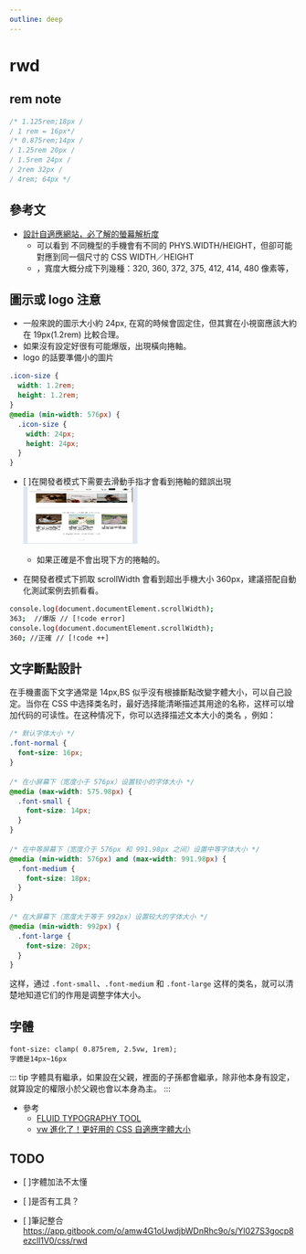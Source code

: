```yaml
---
outline: deep
---
```


# rwd

## rem note

```css
/* 1.125rem;18px /
/ 1 rem = 16px*/
/* 0.875rem;14px /
/ 1.25rem 20px /
/ 1.5rem 24px /
/ 2rem 32px /
/ 4rem; 64px */
```

## 參考文

- [設計自適應網站，必了解的螢幕解析度](https://wdesign.tw/%E8%A8%AD%E8%A8%88%E8%87%AA%E9%81%A9%E6%87%89%E7%B6%B2%E7%AB%99%EF%BC%8C%E5%BF%85%E4%BA%86%E8%A7%A3%E7%9A%84%E8%9E%A2%E5%B9%95%E8%A7%A3%E6%9E%90%E5%BA%A6/)
  - 可以看到 不同機型的手機會有不同的 PHYS.WIDTH/HEIGHT，但卻可能對應到同一個尺寸的 CSS WIDTH／HEIGHT
  - ，寬度大概分成下列幾種：320, 360, 372, 375, 412, 414, 480 像素等，

## 圖示或 logo 注意

- 一般來說的圖示大小約 24px, 在寫的時候會固定住，但其實在小視窗應該大約在 19px(1.2rem) 比較合理。
- 如果沒有設定好很有可能爆版，出現橫向捲軸。
- logo 的話要準備小的圖片

```css
.icon-size {
  width: 1.2rem;
  height: 1.2rem;
}
@media (min-width: 576px) {
  .icon-size {
    width: 24px;
    height: 24px;
  }
}
```

- [ ]在開發者模式下需要去滑動手指才會看到捲軸的錯誤出現 <img src="./rwd_phone_x.png" alt="图片描述" width="200" height="100">

  - 如果正確是不會出現下方的捲軸的。

- 在開發者模式下抓取 scrollWidth 會看到超出手機大小 360px，建議搭配自動化測試案例去抓看看。

```sh
console.log(document.documentElement.scrollWidth);
363;  //爆版 // [!code error]
console.log(document.documentElement.scrollWidth);
360; //正確 // [!code ++]
```

## 文字斷點設計

在手機畫面下文字通常是 14px,BS 似乎沒有根據斷點改變字體大小，可以自己設定。当你在 CSS 中选择类名时，最好选择能清晰描述其用途的名称，这样可以增加代码的可读性。在这种情况下，你可以选择描述文本大小的类名
，例如：

```css
/* 默认字体大小 */
.font-normal {
  font-size: 16px;
}

/* 在小屏幕下（宽度小于 576px）设置较小的字体大小 */
@media (max-width: 575.98px) {
  .font-small {
    font-size: 14px;
  }
}

/* 在中等屏幕下（宽度介于 576px 和 991.98px 之间）设置中等字体大小 */
@media (min-width: 576px) and (max-width: 991.98px) {
  .font-medium {
    font-size: 18px;
  }
}

/* 在大屏幕下（宽度大于等于 992px）设置较大的字体大小 */
@media (min-width: 992px) {
  .font-large {
    font-size: 20px;
  }
}
```

这样，通过 `.font-small`、`.font-medium` 和 `.font-large` 这样的类名，就可以清楚地知道它们的作用是调整字体大小。

## 字體

```
font-size: clamp( 0.875rem, 2.5vw, 1rem);
字體是14px~16px

```

::: tip 
字體具有繼承，如果設在父親，裡面的子孫都會繼承，除非他本身有設定，就算設定的權限小於父親也會以本身為主。 
:::

- 參考
  - [FLUID TYPOGRAPHY TOOL](https://fluidtypography.com/#app-get-started)
  - [vw 進化了！更好用的 CSS 自適應字體大小](https://muki.tw/responsive-css-font-size-utilities/)

## TODO

- [ ]字體加法不太懂
- [ ]是否有工具？

- [ ]筆記整合 https://app.gitbook.com/o/amw4G1oUwdjbWDnRhc9o/s/Yl027S3gocp8ezcll1V0/css/rwd

